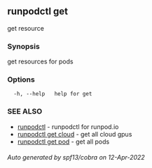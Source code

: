 ## runpodctl get

get resource

### Synopsis

get resources for pods

### Options

```
  -h, --help   help for get
```

### SEE ALSO

* [runpodctl](runpodctl.md)	 - runpodctl for runpod.io
* [runpodctl get cloud](runpodctl_get_cloud.md)	 - get all cloud gpus
* [runpodctl get pod](runpodctl_get_pod.md)	 - get all pods

###### Auto generated by spf13/cobra on 12-Apr-2022
